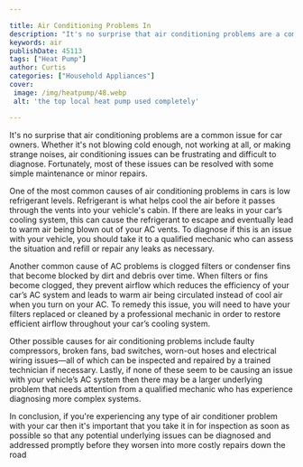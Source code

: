 ```yaml
---

title: Air Conditioning Problems In
description: "It's no surprise that air conditioning problems are a common issue for car owners. Whether it's not blowing cold enough, not worki...learn about it in this post"
keywords: air
publishDate: 45113
tags: ["Heat Pump"]
author: Curtis
categories: ["Household Appliances"]
cover: 
 image: /img/heatpump/48.webp
 alt: 'the top local heat pump used completely'

---
```


It's no surprise that air conditioning problems are a common issue for car owners. Whether it's not blowing cold enough, not working at all, or making strange noises, air conditioning issues can be frustrating and difficult to diagnose. Fortunately, most of these issues can be resolved with some simple maintenance or minor repairs. 

One of the most common causes of air conditioning problems in cars is low refrigerant levels. Refrigerant is what helps cool the air before it passes through the vents into your vehicle's cabin. If there are leaks in your car’s cooling system, this can cause the refrigerant to escape and eventually lead to warm air being blown out of your AC vents. To diagnose if this is an issue with your vehicle, you should take it to a qualified mechanic who can assess the situation and refill or repair any leaks as necessary. 

Another common cause of AC problems is clogged filters or condenser fins that become blocked by dirt and debris over time. When filters or fins become clogged, they prevent airflow which reduces the efficiency of your car’s AC system and leads to warm air being circulated instead of cool air when you turn on your AC. To remedy this issue, you will need to have your filters replaced or cleaned by a professional mechanic in order to restore efficient airflow throughout your car’s cooling system. 

Other possible causes for air conditioning problems include faulty compressors, broken fans, bad switches, worn-out hoses and electrical wiring issues—all of which can be inspected and repaired by a trained technician if necessary. Lastly, if none of these seem to be causing an issue with your vehicle’s AC system then there may be a larger underlying problem that needs attention from a qualified mechanic who has experience diagnosing more complex systems. 

In conclusion, if you're experiencing any type of air conditioner problem with your car then it's important that you take it in for inspection as soon as possible so that any potential underlying issues can be diagnosed and addressed promptly before they worsen into more costly repairs down the road
